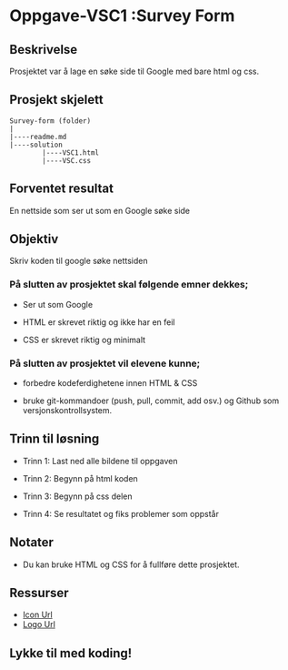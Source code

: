 # Oppgave-VSC1 :Survey Form

## Beskrivelse
Prosjektet var å lage en søke side til Google med bare html og css.

## Prosjekt skjelett 

```
Survey-form (folder)
|
|----readme.md                   
|----solution
        |----VSC1.html  
        |----VSC.css   
```

## Forventet resultat

En nettside som ser ut som en Google søke side

## Objektiv

Skriv koden til google søke nettsiden

### På slutten av prosjektet skal følgende emner dekkes;

- Ser ut som Google

- HTML er skrevet riktig og ikke har en feil

- CSS er skrevet riktig og minimalt


### På slutten av prosjektet vil elevene kunne;

- forbedre kodeferdighetene innen HTML & CSS

- bruke git-kommandoer (push, pull, commit, add osv.) og Github som versjonskontrollsystem.

## Trinn til løsning
  
- Trinn 1: Last ned alle bildene til oppgaven

- Trinn 2: Begynn på html koden

- Trinn 3: Begynn på css delen
	
- Trinn 4: Se resultatet og fiks problemer som oppstår

## Notater

- Du kan bruke HTML og CSS for å fullføre dette prosjektet.

## Ressurser

-  [Icon Url](https://img2.gratispng.com/20180612/llj/kisspng-google-logo-google-search-google-doodle-circular-economy-5b2082fe438318.3928951115288573422766.jpg)
-  [Logo Url](https://purepng.com/public/uploads/large/purepng.com-google-logo-2015brandlogobrand-logoiconssymbolslogosgoogle-6815229372333mqrr.png)



## Lykke til med koding!


